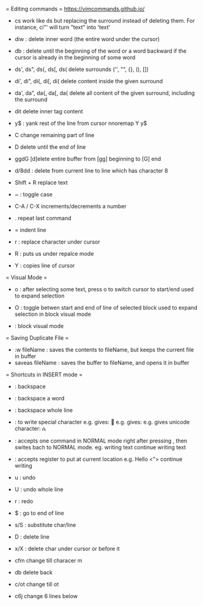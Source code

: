= Editing commands =
https://vimcommands.github.io/

* cs work like ds but replacing the surround instead of deleting them. For instance, ci"' will turn "text" into 'text'
* diw : delete inner word (the entire word under the cursor)
* db : delete until the beginning of the word or a word backward if the cursor is already in the beginning of some word
* ds', ds", ds{, ds[, ds( delete surrounds ('', "", {}, (), [])
* di', di", di{, di[, di( delete content inside the given surround
* da', da", da{, da[, da( delete all content of the given surround, including the surround
* dit delete inner tag content
* y$ : yank rest of the line from cursor
nnoremap Y y$

* C change remaining part of line
* D delete until the end of line
* ggdG [d]elete entire buffer from [gg] beginning to [G] end
* d/8<cr>dd : delete from current line to line which has character 8

* Shift + R replace text
* ~ : toggle case

* C-A / C-X increments/decrements a number
* . repeat last command
* = indent line

* r : replace character under cursor
* R : puts us under repalce mode
* Y : copies line of cursor

= Visual Mode =
* o : after selecting some text, press o to switch cursor to start/end
used to expand selection
* O : toggle betwen start and end of line of selected block
used to expand selection in block visual mode

* <c-v> : block visual mode


= Saving Duplicate File =
* :w fileName : saves the contents to fileName, but keeps the current file in buffer
* saveas fileName : saves the buffer to fileName, and opens it in buffer

= Shortcuts in INSERT mode =
* <c-h> : backspace
* <c-w> : backspace a word
* <c-u> : backspace whole line
* <c-v><special-character> : to write special character
e.g. <c-v><esc> gives: 
e.g. <c-v><cr> gives: 
e.g. <c-v><u1234> gives unicode character: ሴ
* <c-o> : accepts one command in NORMAL mode right after pressing <c-o>, then swites bach to NORMAL mode.
eg. writing text<c-o><j>
continue writing text
* <c-r> : accepts register to put at current location
e.g. Hello <c-r><"> continue writing

* u : undo
* U : undo whole line
* r : redo
* $ : go to end of line
* s/S : substitute char/line
* D : delete line
* x/X : delete char under cursor or before it

* cfm
change till characer m
* db
delete back
* c/ot
change till ot
* c6j
change 6 lines below
